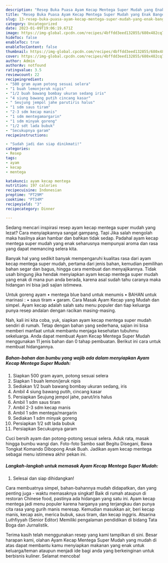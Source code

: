 ```yaml
---
description: "Resep Buka Puasa Ayam Kecap Mentega Super Mudah yang Enak Banget"
title: "Resep Buka Puasa Ayam Kecap Mentega Super Mudah yang Enak Banget"
slug: 13-resep-buka-puasa-ayam-kecap-mentega-super-mudah-yang-enak-banget
category: Uncategorized
date: 2023-01-09T19:06:19.671Z
image: https://img-global.cpcdn.com/recipes/4bffdd3eed132855/680x482cq70/ayam-kecap-mentega-super-mudah-foto-resep-utama.jpg
hideToc: false
enableToc: true
enableTocContent: false
thumbnail: https://img-global.cpcdn.com/recipes/4bffdd3eed132855/680x482cq70/ayam-kecap-mentega-super-mudah-foto-resep-utama.jpg
cover: https://img-global.cpcdn.com/recipes/4bffdd3eed132855/680x482cq70/ayam-kecap-mentega-super-mudah-foto-resep-utama.jpg
author: Admin
authorAv: notfound
ratingvalue: 3.5
reviewcount: 22
recipeingredient:
- "500 gram ayam potong sesuai selera"
- "1 buah lemonjeruk nipis"
- "1/2 buah bawang bombay ukuran sedang iris"
- "4 siung bawang putih cincang kasar"
- " Seujung jempol jahe parutiris halus"
- "1 sdm saus tiram"
- "2-3 sdm kecap manis"
- "1 sdm mentegamargarin"
- "1 sdm minyak goreng"
- "1/2 sdt lada bubuk"
- "Secukupnya garam"
recipeinstructions:

- "Sudah jadi dan siap dinikmati!"
categories:
- Resep
tags:
- ayam
- kecap
- mentega

katakunci: ayam kecap mentega 
nutrition: 197 calories
recipecuisine: Indonesian
preptime: "PT29M"
cooktime: "PT34M"
recipeyield: "3"
recipecategory: Dinner

---
```



Sedang mencari inspirasi resep ayam kecap mentega super mudah yang lezat? Cara menyiapkannya sangat gampang. Tapi Jika salah mengolah maka hasilnya akan hambar dan bahkan tidak sedap. Padahal ayam kecap mentega super mudah yang enak seharusnya mempunyai aroma dan rasa yang dapat memancing selera kita.


Banyak hal yang sedikit banyak mempengaruhi kualitas rasa dari ayam kecap mentega super mudah, pertama dari jenis bahan, kemudian pemilihan bahan segar dan bagus, hingga cara membuat dan menyajikannya. Tidak usah bingung jika hendak menyiapkan ayam kecap mentega super mudah yang enak di mana pun anda berada, karena asal sudah tahu caranya maka hidangan ini bisa jadi sajian istimewa.

Untuk goreng ayam • mentega blue band untuk menumis • BAHAN untuk marinasi : • saus tiram • garam. Cara Masak Ayam Kecap yang Mudah dan simpel. Ayam kecap adalah salah satu menu populer dan tiap keluarga punya resep andalan dengan racikan masing-masing.


Nah, kali ini kita coba, yuk, siapkan ayam kecap mentega super mudah sendiri di rumah. Tetap dengan bahan yang sederhana, sajian ini bisa memberi manfaat untuk membantu menjaga kesehatan tubuhmu sekeluarga. Anda dapat membuat Ayam Kecap Mentega Super Mudah menggunakan 11 jenis bahan dan 0 tahap pembuatan. Berikut ini cara untuk membuat hidangannya.

<!--inarticleads1-->

##### Bahan-bahan dan bumbu yang wajib ada dalam menyiapkan Ayam Kecap Mentega Super Mudah:

1. Siapkan 500 gram ayam, potong sesuai selera
1. Siapkan 1 buah lemon/jeruk nipis
1. Sediakan 1/2 buah bawang bombay ukuran sedang, iris
1. Ambil 4 siung bawang putih, cincang kasar
1. Persiapkan  Seujung jempol jahe, parut/iris halus
1. Ambil 1 sdm saus tiram
1. Ambil 2-3 sdm kecap manis
1. Ambil 1 sdm mentega/margarin
1. Sediakan 1 sdm minyak goreng
1. Persiapkan 1/2 sdt lada bubuk
1. Persiapkan Secukupnya garam


Cuci bersih ayam dan potong-potong sesuai selera. Aduk rata, masak hingga bumbu wangi dan. Foto-foto Sambo saat Begitu Disegani, Bawa Tongkat Komando Dibopong Anak Buah. Jadikan ayam kecap mentega sebagai menu istimewa akhir pekan ini. 

<!--inarticleads2-->

##### Langkah-langkah untuk memasak Ayam Kecap Mentega Super Mudah:


1. Selesai dan siap dihidangkan!

Cara membuatnya simpel, bahan-bahannya mudah didapatkan, dan yang penting juga - waktu memasaknya singkat! Baik di rumah ataupun di restoran Chinese food, pastinya ada hidangan yang satu ini. Ayam kecap mentega jadi menu populer karena harganya yang terjangkau dan punya cita rasa yang gurih manis meresap. Kemudian masukkan air, beri kecap manis, kecap asin, merica bubuk, saus tiram, dan kecap inggris. Atsarina Luthfiyyah (Senior Editor) Memiliki pengalaman pendidikan di bidang Tata Boga dan Jurnalistik. 

Terima kasih telah menggunakan resep yang kami tampilkan di sini. Besar harapan kami, olahan Ayam Kecap Mentega Super Mudah yang mudah di atas dapat membantu kamu menyiapkan makanan yang enak untuk keluarga/teman ataupun menjadi ide bagi anda yang berkeinginan untuk berbisnis kuliner. Selamat mencoba!

